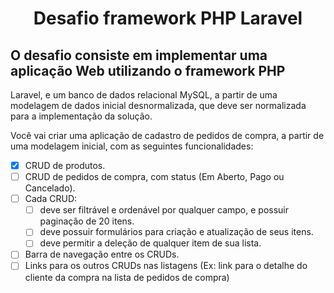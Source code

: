 <h1 align="center">Desafio framework PHP Laravel</h1>

## O desafio consiste em implementar uma aplicação Web utilizando o framework PHP
Laravel, e um banco de dados relacional MySQL, a partir de uma modelagem de
dados inicial desnormalizada, que deve ser normalizada para a implementação da
solução.

Você vai criar uma aplicação de cadastro de pedidos de compra, a partir de uma
modelagem inicial, com as seguintes funcionalidades:

<!--ts-->
- [X] CRUD de produtos.
- [ ] CRUD de pedidos de compra, com status (Em Aberto, Pago ou Cancelado).
- [ ] Cada CRUD:
  - [ ] deve ser filtrável e ordenável por qualquer campo, e possuir paginação
de 20 itens.
  - [ ] deve possuir formulários para criação e atualização de seus itens.
  - [ ] deve permitir a deleção de qualquer item de sua lista.
- [ ] Barra de navegação entre os CRUDs.
- [ ] Links para os outros CRUDs nas listagens (Ex: link para o detalhe do cliente
da compra na lista de pedidos de compra)
<!--te-->

